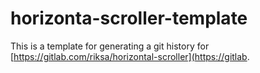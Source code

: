 # horizonta-scroller-template
This is a template for generating a git history for 
[https://gitlab.com/riksa/horizontal-scroller](https://gitlab.